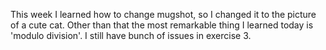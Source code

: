 This week I learned how to change mugshot, so I changed it to the picture of a cute cat. Other than that the most remarkable thing I learned today is 'modulo division'. I still have bunch of issues in exercise 3.